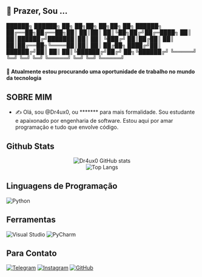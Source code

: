 ## 👋 Prazer, Sou ...

██████╗ ██████╗ ██╗  ██╗██╗   ██╗██╗  ██╗ ██████╗ 
██╔══██╗██╔══██╗██║  ██║██║   ██║╚██╗██╔╝██╔═████╗
██║  ██║██████╔╝███████║██║   ██║ ╚███╔╝ ██║██╔██║
██║  ██║██╔══██╗╚════██║██║   ██║ ██╔██╗ ████╔╝██║
██████╔╝██║  ██║     ██║╚██████╔╝██╔╝ ██╗╚██████╔╝
╚═════╝ ╚═╝  ╚═╝     ╚═╝ ╚═════╝ ╚═╝  ╚═╝ ╚═════╝ 


#### 🌟 Atualmente estou procurando uma oportunidade de trabalho no mundo da tecnologia

## SOBRE MIM
* ✍ Olá, sou @Dr4ux0, ou ******* para mais formalidade. Sou estudante e apaixonado por engenharia de software. 
Estou aqui por amar programação e tudo que envolve código.

## Github Stats

<div align="center">
  <!-- GitHub Stats -->
  <img src="https://github-readme-stats.vercel.app/api?username=Dr4ux0&show_icons=true&theme=radical" alt="Dr4ux0 GitHub stats">
</div>

<div align="center">
  <!-- Top Languages -->
  <img src="https://github-readme-stats-git-masterrstaa-rickstaa.vercel.app/api/top-langs/?username=Dr4ux0&theme=radical" alt="Top Langs">
</div>

## Linguagens de Programação
![Python](https://img.shields.io/badge/python-3670A0?style=for-the-badge&logo=python&logoColor=ffdd54)

## Ferramentas
![Visual Studio](https://img.shields.io/badge/Visual%20Studio-5C2D91.svg?style=for-the-badge&logo=visual-studio&logoColor=white)
![PyCharm](https://img.shields.io/badge/pycharm-143?style=for-the-badge&logo=pycharm&logoColor=black&color=black&labelColor=green)

## Para Contato
[![Telegram](https://img.shields.io/badge/Telegram-2CA5E0?style=for-the-badge&logo=telegram&logoColor=white)](https://t.me/Dr4ux0)
[![Instagram](https://img.shields.io/badge/Instagram-E4405F?style=for-the-badge&logo=instagram&logoColor=white)](https://www.instagram.com/_beriooliver)
[![GitHub](https://img.shields.io/badge/github-%23121011.svg?style=for-the-badge&logo=github&logoColor=white)](https://github.com/Dr4ux0)
